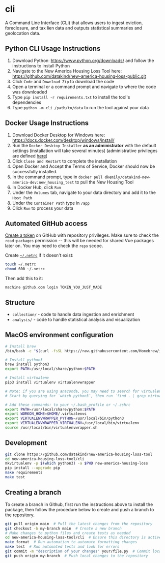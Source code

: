 # cli #

A Command Line Interface (CLI) that allows users to ingest eviction, 
foreclosure, and tax lien data and outputs statistical summaries and 
geolocation data. 

## Python CLI Usage Instructions
1. Download Python: https://www.python.org/downloads/ and follow the instructions to install Python
2. Navigate to the New America Housing Loss Tool here: https://github.com/datakind/new-america-housing-loss-public.git
3. Click `Code` and `Download Zip` to download the code
4. Open a terminal or a command prompt and navigate to where the code was downloaded
5. Type `pip install -r requirements.txt` to install the tool's dependencies
6. Type `python -m cli /path/to/data` to run the tool against your data

## Docker Usage Instructions
1. Download Docker Desktop for Windows here: https://docs.docker.com/desktop/windows/install/
2. Run the `Docker Desktop Installer` **as an administrator** with the default settings (installation will take several minutes) (administrative privileges are defined [here](https://forums.docker.com/t/solved-docker-failed-to-start-docker-desktop-for-windows/106976))
3. Click `Close and Restart` to complete the installation
4. Open Docker and Accept the Terms of Service, Docker should now be successfully installed.
5. In the command prompt, type in `docker pull dkemily/datakind-new-america-dev:new_housing_test` to pull the New Housing Tool
6. In Docker Hub, click `Run`
7. Under the `Volumes` tab, navigate to your data directory and add it to the `Host Path`
8. Under the `Container Path` type in `/app`
9. Click `Run` to process your data

## Automated GitHub access

[Create a token](https://github.com/settings/tokens) on GitHub with repository privileges.
Make sure to check the `read:packages` permission -- this will be needed for shared Vue packages later on. You may need to check the `repo` scope.

Create [`~/.netrc`](https://www.ibm.com/support/knowledgecenter/en/ssw_aix_71/filesreference/netrc.html) if it doesn't exist:
```bash
touch ~/.netrc
chmod 600 ~/.netrc
```

Then add this to it:

    machine github.com login TOKEN_YOU_JUST_MADE

## Structure

* `collection/` - code to handle data ingestion and enrichment
* `analysis/` - code to handle statistical analysis and visualization

## MacOS environment configuration
```bash
# Install brew
/bin/bash -c "$(curl -fsSL https://raw.githubusercontent.com/Homebrew/install/HEAD/install.sh)"

# Install python3
brew install python3
export PATH=/usr/local/share/python:$PATH

# Install virtualenv
pip3 install virtualenv virtualenvwrapper

# Note: if you are using anaconda, you may need to search for virtualenvwrapper.sh
# Start by querying for `which python3`, then run `find . | grep virtualenv`

# Add these commands: to your ~/.bash_profile or ~/.zshrc
export PATH=/usr/local/share/python:$PATH
export WORKON_HOME=$HOME/.virtualenvs
export VIRTUALENVWRAPPER_PYTHON=/usr/local/bin/python3
export VIRTUALENVWRAPPER_VIRTUALENV=/usr/local/bin/virtualenv
source /usr/local/bin/virtualenvwrapper.sh
```

## Development
```bash
git clone https://github.com/datakind/new-america-housing-loss-tool
cd new-america-housing-loss-tool/cli
mkvirtualenv -p $(which python3) -a $PWD new-america-housing-loss
pip install --upgrade pip
make requirements
make test
```

## Creating a branch
To create a branch in Github, first run the instructions above to install the package,
then follow the procedure below to create and push a branch to the repository.
```bash
git pull origin main  # Pull the latest changes from the repository
git checkout -b my-branch main  # Create a new branch
# Make changes to python files and create tests as needed
cd new-america-housing-loss-tool/cli  # Ensure this directory is active
make format  # Run automation to automate formatting changes
make test  # Run automated tests and look for errors
git commit -m "description of your changes" your/file.py  # Commit local changes
git push origin my-branch  # Push local changes to the repository
```
